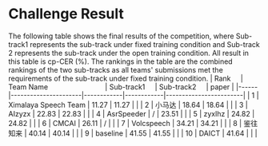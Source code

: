 # Challenge Result
The following table shows the final results of the competition, where Sub-track1 represents the sub-track under fixed training condition and Sub-track 2 represents the sub-track under the open training condition. All result in this table is cp-CER (%). The rankings in the table are the combined rankings of the two sub-tracks as all teams' submissions met the requirements of the sub-track under fixed training condition.
| Rank &nbsp; &nbsp; | Team Name &nbsp; &nbsp; &nbsp; &nbsp; &nbsp; &nbsp; &nbsp; &nbsp; &nbsp; &nbsp; &nbsp; &nbsp; &nbsp; &nbsp;  | Sub-track1 &nbsp; &nbsp; | Sub-track2 &nbsp; &nbsp; | paper |
|------|----------------------|------------|------------|------------------------|
| 1    | Ximalaya Speech Team | 11.27      | 11.27      |                        |
| 2    | 小马达                | 18.64      | 18.64      |                        |
| 3    | AIzyzx               | 22.83      | 22.83      |                        |
| 4    | AsrSpeeder           | /          | 23.51      |                        |
| 5    | zyxlhz               | 24.82      | 24.82      |                        |
| 6    | CMCAI                | 26.11      | /          |                        |
| 7    | Volcspeech           | 34.21      | 34.21      |                        |
| 8    | 鉴往知来              | 40.14      | 40.14      |                        |
| 9    | baseline             | 41.55      | 41.55      |                        |
| 10   | DAICT                | 41.64      |            |                        |
